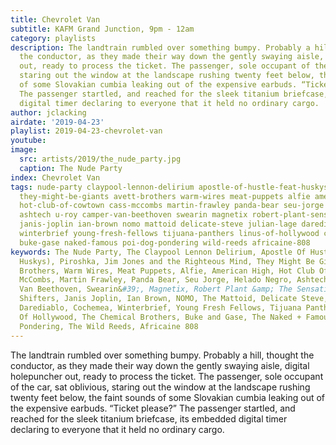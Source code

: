```yaml
---
title: Chevrolet Van
subtitle: KAFM Grand Junction, 9pm - 12am
category: playlists
description: The landtrain rumbled over something bumpy. Probably a hill, thought
  the conductor, as they made their way down the gently swaying aisle, digital holepuncher
  out, ready to process the ticket. The passenger, sole occupant of the car, sat oblivious,
  staring out the window at the landscape rushing twenty feet below, the faint sounds
  of some Slovakian cumbia leaking out of the expensive earbuds. “Ticket please?”
  The passenger startled, and reached for the sleek titanium briefcase, its embedded
  digital timer declaring to everyone that it held no ordinary cargo.
author: jclacking
airdate: '2019-04-23'
playlist: 2019-04-23-chevrolet-van
youtube: 
image:
  src: artists/2019/the_nude_party.jpg
  caption: The Nude Party
index: Chevrolet Van
tags: nude-party claypool-lennon-delirium apostle-of-hustle-feat-huskys piroshka jim-jones-righteous-mind
  they-might-be-giants avett-brothers warm-wires meat-puppets alfie american-high
  hot-club-of-cowtown cass-mccombs martin-frawley panda-bear seu-jorge helado-negro
  ashtech u-roy camper-van-beethoven swearin magnetix robert-plant-sensational-space-shifters
  janis-joplin ian-brown nomo mattoid delicate-steve julian-lage darediablo cochemea
  winterbrief young-fresh-fellows tijuana-panthers linus-of-hollywood chemical-brothers
  buke-gase naked-famous poi-dog-pondering wild-reeds africaine-808
keywords: The Nude Party, The Claypool Lennon Delirium, Apostle Of Hustle (feat. The
  Huskys), Piroshka, Jim Jones and the Righteous Mind, They Might Be Giants, The Avett
  Brothers, Warm Wires, Meat Puppets, Alfie, American High, Hot Club Of Cowtown, Cass
  McCombs, Martin Frawley, Panda Bear, Seu Jorge, Helado Negro, Ashtech, U Roy, Camper
  Van Beethoven, Swearin&#39;, Magnetix, Robert Plant &amp; The Sensational Space
  Shifters, Janis Joplin, Ian Brown, NOMO, The Mattoid, Delicate Steve, Julian Lage,
  Darediablo, Cochemea, Winterbrief, Young Fresh Fellows, Tijuana Panthers, Linus
  Of Hollywood, The Chemical Brothers, Buke and Gase, The Naked + Famous, Poi Dog
  Pondering, The Wild Reeds, Africaine 808
---
```

The landtrain rumbled over something bumpy. Probably a hill, thought the conductor, as they made their way down the gently swaying aisle, digital holepuncher out, ready to process the ticket. The passenger, sole occupant of the car, sat oblivious, staring out the window at the landscape rushing twenty feet below, the faint sounds of some Slovakian cumbia leaking out of the expensive earbuds. “Ticket please?” The passenger startled, and reached for the sleek titanium briefcase, its embedded digital timer declaring to everyone that it held no ordinary cargo.
